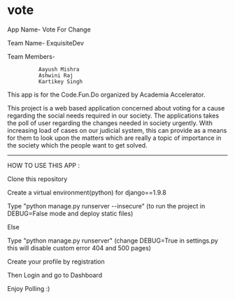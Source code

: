 # vote
App Name- Vote For Change

Team Name- ExquisiteDev

Team Members-

              Aayush Mishra
              Ashwini Raj
              Kartikey Singh

This app is for the Code.Fun.Do organized by Academia Accelerator.

This project is a web based application concerned about voting for a cause regarding the social needs required in our society. The applications takes the poll of user regarding the changes needed in society urgently. With increasing load of cases on our judicial system, this can provide as a means for them to look upon the matters which are really a topic of importance in the society which the people want to get solved.

---------------------------------------------------------------------------------------------------------------------------------------------

HOW TO USE THIS APP :

Clone this repository

Create a virtual environment(python) for django==1.9.8

Type "python manage.py runserver --insecure"  (to run the project in DEBUG=False mode and deploy static files)

Else

Type "python manage.py runserver" (change DEBUG=True in settings.py this will disable custom error 404 and 500 pages)

Create your profile by registration

Then Login and go to Dashboard

Enjoy Polling :)

